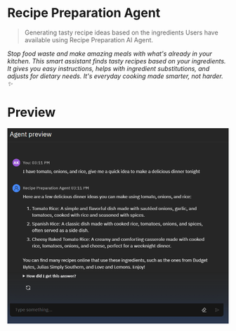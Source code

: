 # Recipe Preparation Agent
> Generating tasty recipe ideas based on the ingredients Users have available using Recipe Preparation AI Agent.

*Stop food waste and make amazing meals with what's already in your kitchen. This smart assistant finds tasty recipes based on your ingredients. It gives you easy instructions, helps with ingredient substitutions, and adjusts for dietary needs. It's everyday cooking made smarter, not harder. ✨*

# Preview
![Recipe Preparation Agent](https://github.com/ChikuX/Recipe-Preparation-Agent/blob/main/Recipe-Preparation.png)
